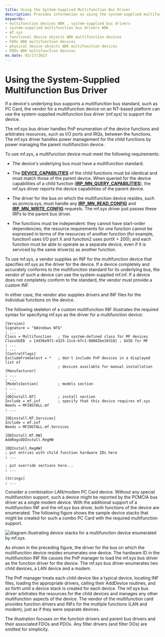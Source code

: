 ```yaml
---
title: Using the System-Supplied Multifunction Bus Driver
description: Provides information on using the system-supplied multifunction bus driver.
keywords:
- multifunction devices WDK , system-supplied bus drivers
- system-supplied multifunction bus drivers WDK
- mf.sys
- functional device objects WDK multifunction devices
- FDOs WDK multifunction devices
- physical device objects WDK multifunction devices
- PDOs WDK multifunction devices
ms.date: 03/17/2023
---
```


# Using the System-Supplied Multifunction Bus Driver

If a device's underlying bus supports a multifunction bus standard, such as PC Card, the vendor for a multifunction device on an NT-based platform can use the system-supplied multifunction bus driver (mf.sys) to support the device.

The mf.sys bus driver handles PnP enumeration of the device functions and arbitrates resources, such as I/O ports and IRQs, between the functions. The mf.sys driver handles power management for the child functions by power managing the parent multifunction device.

To use mf.sys, a multifunction device must meet the following requirements:

- The device's underlying bus must have a multifunction standard.

- The [**DEVICE_CAPABILITIES**](/windows-hardware/drivers/ddi/wdm/ns-wdm-_device_capabilities) of the child functions must be identical and must match those of the parent device. When queried for the device capabilities of a child function ([**IRP_MN_QUERY_CAPABILITIES**](../kernel/irp-mn-query-capabilities.md)), the mf.sys driver reports the device capabilities of the parent device.

- The driver for the bus on which the multifunction device resides, such as pcmcia.sys, must handle any [**IRP_MN_READ_CONFIG**](../kernel/irp-mn-read-config.md) and [**IRP_MN_WRITE_CONFIG**](../kernel/irp-mn-write-config.md) requests. The mf.sys driver just passes these IRPs to the parent bus driver.

- The functions must be independent: they cannot have start-order dependencies; the resource requirements for one function cannot be expressed in terms of the resources of another function (for example, function1 uses I/O port X and function2 uses portX + 200); and each function must be able to operate as a separate device, even if it is serviced by the same driver(s) as another function.

To use mf.sys, a vendor supplies an INF for the multifunction device that specifies mf.sys as the driver for the device. If a device completely and accurately conforms to the multifunction standard for its underlying bus, the vendor of such a device can use the system-supplied mf.inf. If a device does not completely conform to the standard, the vendor must provide a custom INF.

In either case, the vendor also supplies drivers and INF files for the individual functions on the device.

The following skeleton of a custom multifunction INF illustrates the required syntax for specifying mf.sys as the driver for a multifunction device:

```inf
[Version]
Signature = "$Windows NT$"
; ...
Class = Multifunction   ; the system-defined class for MF devices
ClassGUID  = {4d36e971-e325-11ce-bfc1-08002be10318} ; GUID for MF
; ...
; ...
[ControlFlags]
ExcludeFromSelect = *   ; don't include PnP devices in a displayed list of 
                        ; devices available for manual installation
[Manufacturer]
; ...
; ...
[ModelsSection]         ; models section
; ...
; ...
[DDInstall.NT]          ; install section
Include = mf.inf        ; specify that this device requires mf.sys
Needs = MFINSTALL.mf
; ...
 
[DDinstall.NT.Services]
Include = mf.inf
Needs = MFINSTALL.mf.Services

[DDInstall.NT.HW]
AddReg=DDInstall.RegHW
 
[DDInstall.RegHW]
; put entries with child function hardware IDs here
; ...
 
; put override sections here...
; ...
 
[Strings]
; ...
```

Consider a combination LAN/modem PC Card device. Without any special multifunction support, such a device might be reported by the PCMCIA bus driver as a single modem device. With the additional support of a multifunction INF and the mf.sys bus driver, both functions of the device are enumerated. The following figure shows the sample device stacks that might be created for such a combo PC Card with the required multifunction support.

![diagram illustrating device stacks for a multifunction device enumerated by mf.sys.](images/mf-layers.png)

As shown in the preceding figure, the driver for the bus on which the multifunction device resides enumerates one device. The hardware ID in the multifunction INF file causes the PnP manager to load the mf.sys bus driver as the function driver for the device. The mf.sys bus driver enumerates two child devices, a LAN device and a modem.

The PnP manager treats each child device like a typical device, locating INF files, loading the appropriate drivers, calling their AddDevice routines, and so forth until a device stack is created for each device. The mf.sys bus driver arbitrates the resources for the child devices and manages any other multifunction aspects of the device. The vendor of the multifunction card provides function drivers and INFs for the multiple functions (LAN and modem), just as if they were separate devices.

The illustration focuses on the function drivers and parent bus drivers and their associated FDOs and PDOs. Any filter drivers (and filter DOs) are omitted for simplicity.
